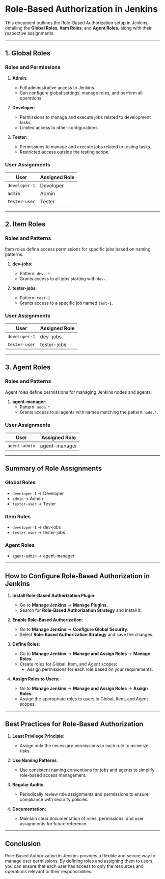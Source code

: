 # Role-Based Authorization in Jenkins

This document outlines the Role-Based Authorization setup in Jenkins, detailing the **Global Roles**, **Item Roles**, and **Agent Roles**, along with their respective assignments.

---

## **1. Global Roles**

### **Roles and Permissions**
1. **Admin**:
   - Full administrative access to Jenkins.
   - Can configure global settings, manage roles, and perform all operations.

2. **Developer**:
   - Permissions to manage and execute jobs related to development tasks.
   - Limited access to other configurations.

3. **Tester**:
   - Permissions to manage and execute jobs related to testing tasks.
   - Restricted access outside the testing scope.

### **User Assignments**
| **User**         | **Assigned Role** |
|-------------------|-------------------|
| `developer-1`    | Developer         |
| `admin`          | Admin             |
| `tester-user`    | Tester            |

---

## **2. Item Roles**

### **Roles and Patterns**
Item roles define access permissions for specific jobs based on naming patterns.

1. **dev-jobs**:
   - Pattern: `dev-.*`
   - Grants access to all jobs starting with `dev-`.

2. **tester-jobs**:
   - Pattern: `test-1`
   - Grants access to a specific job named `test-1`.

### **User Assignments**
| **User**         | **Assigned Role** |
|-------------------|-------------------|
| `developer-1`    | dev-jobs          |
| `tester-user`    | tester-jobs       |

---

## **3. Agent Roles**

### **Roles and Patterns**
Agent roles define permissions for managing Jenkins nodes and agents.

1. **agent-manager**:
   - Pattern: `node.*`
   - Grants access to all agents with names matching the pattern `node.*`.

### **User Assignments**
| **User**         | **Assigned Role** |
|-------------------|-------------------|
| `agent-admin`    | agent-manager     |

---

## **Summary of Role Assignments**

### **Global Roles**
- `developer-1` → Developer
- `admin` → Admin
- `tester-user` → Tester

### **Item Roles**
- `developer-1` → dev-jobs
- `tester-user` → tester-jobs

### **Agent Roles**
- `agent-admin` → agent-manager

---

## **How to Configure Role-Based Authorization in Jenkins**

1. **Install Role-Based Authorization Plugin**:
   - Go to **Manage Jenkins** → **Manage Plugins**.
   - Search for **Role-Based Authorization Strategy** and install it.

2. **Enable Role-Based Authorization**:
   - Go to **Manage Jenkins** → **Configure Global Security**.
   - Select **Role-Based Authorization Strategy** and save the changes.

3. **Define Roles**:
   - Go to **Manage Jenkins** → **Manage and Assign Roles** → **Manage Roles**.
   - Create roles for Global, Item, and Agent scopes:
     - Assign permissions for each role based on your requirements.

4. **Assign Roles to Users**:
   - Go to **Manage Jenkins** → **Manage and Assign Roles** → **Assign Roles**.
   - Assign the appropriate roles to users in Global, Item, and Agent scopes.

---

## **Best Practices for Role-Based Authorization**

1. **Least Privilege Principle**:
   - Assign only the necessary permissions to each role to minimize risks.

2. **Use Naming Patterns**:
   - Use consistent naming conventions for jobs and agents to simplify role-based access management.

3. **Regular Audits**:
   - Periodically review role assignments and permissions to ensure compliance with security policies.

4. **Documentation**:
   - Maintain clear documentation of roles, permissions, and user assignments for future reference.

---

## **Conclusion**

Role-Based Authorization in Jenkins provides a flexible and secure way to manage user permissions. By defining roles and assigning them to users, you can ensure that each user has access to only the resources and operations relevant to their responsibilities.


